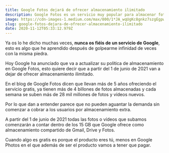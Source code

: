```yaml
---
title: Google Fotos dejará de ofrecer almacenamiento ilimitado
description: Google Fotos es un servicio muy popular para almacenar fotos y videos, pero pronto dejará de ofrecer almacenamiento ilimitado.
image: https://cdn-images-1.medium.com/max/800/1*JA_wqUgKc8gnkz7szgEgpw.jpeg
slug: google-fotos-dejara-de-ofrecer-almacenamiento-ilimitado
date: 2020-11-12T05:33:12.979Z
---
```


Ya os lo he dicho muchas veces, **nunca os fiéis de un servicio de Google**, esto es algo que he aprendido después de golpearme infinidad de veces con la misma piedra.

Hoy Google ha anunciado que va a actualizar su política de almacenamiento en Google Fotos, esto quiere decir que a partir del 1 de junio de 2021 van a dejar de ofrecer almacenamiento ilimitado.

En el blog de Google Fotos dicen que llevan más de 5 años ofreciendo el servicio gratis, ya tienen más de 4 billones de fotos almacenadas y cada semana se suben más de 28 mil millones de fotos y vídeos nuevos.

Por lo que dan a entender parece que no pueden aguantar la demanda sin comenzar a cobrar a los usuarios por almacenamiento extra.

A partir del 1 de junio de 2021 todas las fotos o vídeos que subamos comenzarán a contar dentro de los 15 GB que Google ofrece como almacenamiento compartido de Gmail, Drive y Fotos.

Cuando algo es gratis es porque el producto eres tú, menos en Google Photos en el que además de ser el producto vamos a tener que pagar.
